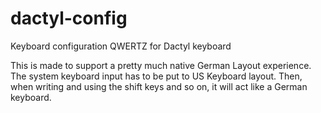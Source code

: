 # dactyl-config
Keyboard configuration QWERTZ for Dactyl keyboard

This is made to support a pretty much native German Layout experience.
The system keyboard input has to be put to US Keyboard layout. 
Then, when writing and using the shift keys and so on, it will act like a German keyboard.
